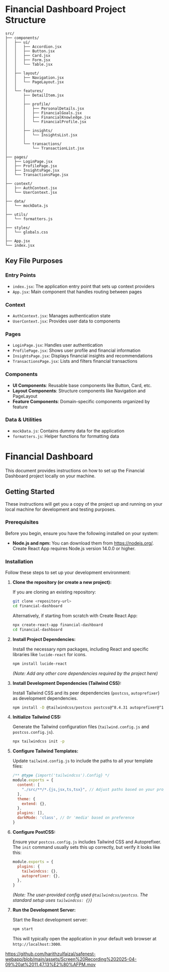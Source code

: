 # Financial Dashboard Project Structure

```
src/
├── components/
│   ├── ui/
│   │   ├── Accordion.jsx
│   │   ├── Button.jsx
│   │   ├── Card.jsx
│   │   ├── Form.jsx
│   │   └── Table.jsx
│   │
│   ├── layout/
│   │   ├── Navigation.jsx
│   │   └── PageLayout.jsx
│   │
│   └── features/
│       ├── DetailItem.jsx
│       │
│       ├── profile/
│       │   ├── PersonalDetails.jsx
│       │   ├── FinancialGoals.jsx
│       │   ├── FinancialKnowledge.jsx
│       │   └── FinancialProfile.jsx
│       │
│       ├── insights/
│       │   └── InsightsList.jsx
│       │
│       └── transactions/
│           └── TransactionList.jsx
│
├── pages/
│   ├── LoginPage.jsx
│   ├── ProfilePage.jsx
│   ├── InsightsPage.jsx
│   └── TransactionsPage.jsx
│
├── context/
│   ├── AuthContext.jsx
│   └── UserContext.jsx
│
├── data/
│   └── mockData.js
│
├── utils/
│   └── formatters.js
│
├── styles/
│   └── globals.css
│
├── App.jsx
└── index.jsx
```

## Key File Purposes

### Entry Points
- `index.jsx`: The application entry point that sets up context providers
- `App.jsx`: Main component that handles routing between pages

### Context
- `AuthContext.jsx`: Manages authentication state
- `UserContext.jsx`: Provides user data to components

### Pages
- `LoginPage.jsx`: Handles user authentication
- `ProfilePage.jsx`: Shows user profile and financial information
- `InsightsPage.jsx`: Displays financial insights and recommendations
- `TransactionsPage.jsx`: Lists and filters financial transactions

### Components
- **UI Components**: Reusable base components like Button, Card, etc.
- **Layout Components**: Structure components like Navigation and PageLayout
- **Feature Components**: Domain-specific components organized by feature

### Data & Utilities
- `mockData.js`: Contains dummy data for the application
- `formatters.js`: Helper functions for formatting data

# Financial Dashboard

This document provides instructions on how to set up the Financial Dashboard project locally on your machine.

## Getting Started

These instructions will get you a copy of the project up and running on your local machine for development and testing purposes.

### Prerequisites

Before you begin, ensure you have the following installed on your system:

* **Node.js and npm:** You can download them from <https://nodejs.org/>. Create React App requires Node.js version 14.0.0 or higher.

### Installation

Follow these steps to set up your development environment:

1.  **Clone the repository (or create a new project):**

    If you are cloning an existing repository:
    ```bash
    git clone <repository-url>
    cd financial-dashboard
    ```
    Alternatively, if starting from scratch with Create React App:
    ```bash
    npx create-react-app financial-dashboard
    cd financial-dashboard
    ```

2.  **Install Project Dependencies:**

    Install the necessary npm packages, including React and specific libraries like `lucide-react` for icons.
    ```bash
    npm install lucide-react
    ```
    *(Note: Add any other core dependencies required by the project here)*

3.  **Install Development Dependencies (Tailwind CSS):**

    Install Tailwind CSS and its peer dependencies (`postcss`, `autoprefixer`) as development dependencies.
    ```bash
    npm install -D @tailwindcss/postcss postcss@^8.4.31 autoprefixer@^10.4.16 tailwindcss@^3.3.5
    ```

4.  **Initialize Tailwind CSS:**

    Generate the Tailwind configuration files (`tailwind.config.js` and `postcss.config.js`).
    ```bash
    npx tailwindcss init -p
    ```

5.  **Configure Tailwind Templates:**

    Update `tailwind.config.js` to include the paths to all your template files:
    ```javascript
    /** @type {import('tailwindcss').Config} */
    module.exports = {
      content: [
        "./src/**/*.{js,jsx,ts,tsx}", // Adjust paths based on your project structure
      ],
      theme: {
        extend: {},
      },
      plugins: [],
      darkMode: 'class', // Or 'media' based on preference
    }
    ```

6.  **Configure PostCSS:**

    Ensure your `postcss.config.js` includes Tailwind CSS and Autoprefixer. The `init` command usually sets this up correctly, but verify it looks like this:
    ```javascript
    module.exports = {
      plugins: {
        tailwindcss: {},
        autoprefixer: {},
      },
    }
    ```
    *(Note: The user-provided config used `@tailwindcss/postcss`. The standard setup uses `tailwindcss: {}`)*

7.  **Run the Development Server:**

    Start the React development server:
    ```bash
    npm start
    ```
    This will typically open the application in your default web browser at `http://localhost:3000`.

https://github.com/harithzulfaizal/safenest-webapp/blob/main/assets/Screen%20Recording%202025-04-09%20at%2011.47.13%E2%80%AFPM.mov
